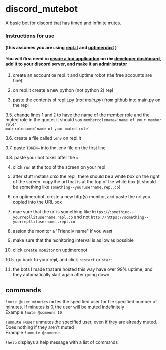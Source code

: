 

# discord_mutebot
A basic bot for discord that has timed and infinite mutes.

### Instructions for use
#### (this assumes you are using [repl.it](https://repl.it/) and [uptimerobot](https://uptimerobot.com/login?rt=https://uptimerobot.com/dashboard#) )
#### You will first need to [create a bot application]() on the [developer dashboard](https://discord.com/developers/applications), add it to your discord server, and make it an administrator

1. create an account on repl.it and uptime robot (the free accounts are fine)

2. on repl.it create a new python (not python 2) repl

3. paste the contents of replit.py (*not main.py*) from github into main.py on the repl

3.5. change lines 1 and 2 to have the name of the member role and the muted role in the quotes 
     it should say
`memberrolename='name of your member role'`  
`muterolename='name of your muted role'`

3.6. create a file called `.env` on repl.it

3.7. paste `TOKEN=` into the .env file on the first line

3.8. paste your bot token after the `=`

4. click `run` at the top of the screen on your repl

5. after stuff installs onto the repl, there should be a white box on the right of the screen. copy the url that is at the top of the white box (it should be something like `something--yourusername.repl.co`)

6. on uptimerobot, create a new http(s) monitor, and paste the url you copied into the URL box

7. mae sure that the url is something like `https://something--yourrepllitusername.repl.co` and not `http://https://something--yourrepllitusername..repl.co`

8. assign the monitor a "Friendly name" if you want

9. make sure that the monitoring interval is as low as possible

10. click `create monitor` on uptimerobot

10.5. go back to your repl, and click `restart` or `start`

11. the bots I made that are hosted this way have over 99% uptime, and they automatically start again after going down


## commands
`!mute @user minutes` mutes the specified user for the specified number of minutes. If minutes is 0, the user will be muted indefinitely  
Example `!mute @someone 10` 

`!unmute @user` unmutes the specified user, even if they are already muted. Does nothing if they aren't muted   
Example `!unmute @someone`   

`!help` displays a help message with a list of commands
